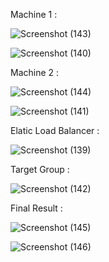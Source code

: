 Machine 1 :

![Screenshot (143)](https://user-images.githubusercontent.com/67362433/90972057-912d9d80-e533-11ea-9671-3e1535a8360f.png)

![Screenshot (140)](https://user-images.githubusercontent.com/67362433/90972123-f2ee0780-e533-11ea-8456-1e495e01caa6.png)


Machine 2 :

![Screenshot (144)](https://user-images.githubusercontent.com/67362433/90972084-bcb08800-e533-11ea-940e-e398411b50fd.png)

![Screenshot (141)](https://user-images.githubusercontent.com/67362433/90972128-05684100-e534-11ea-804e-873c1bc08c05.png)


Elatic Load Balancer :

![Screenshot (139)](https://user-images.githubusercontent.com/67362433/90972143-36487600-e534-11ea-97c8-24d9cf7ba6b8.png)


Target Group :

![Screenshot (142)](https://user-images.githubusercontent.com/67362433/90972164-537d4480-e534-11ea-874d-40bcabc933ba.png)


Final Result :

![Screenshot (145)](https://user-images.githubusercontent.com/67362433/90972183-73ad0380-e534-11ea-866c-32e93a4e50a2.png)

![Screenshot (146)](https://user-images.githubusercontent.com/67362433/90972189-83c4e300-e534-11ea-961c-30d7007a2f0e.png)
